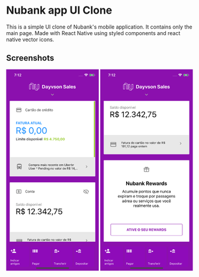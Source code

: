 # Nubank app UI Clone

This is a simple UI clone of Nubank's mobile application. It contains only the main page. Made with React Native using styled components and react native vector icons.

## Screenshots

<img src=".github/assets/02.png" width="250px" /> <img src=".github/assets/01.png" width="250px" />
